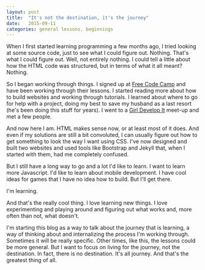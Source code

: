 ```yaml
---
layout: post
title:  "It's not the destination, it's the journey"
date:   2015-09-11
categories: general lessons, beginnings
---
```


When I first started learning programming a few months ago, I tried looking at some source code, just to see what I could figure out. Nothing. That's what I could figure out. Well, not entirely nothing. I could tell a little about how the HTML code was structured, but in terms of what it all meant? Nothing.

So I began working through things. I signed up at [Free Code Camp](http://www.freecodecamp.com) and have been working through their lessons. I started reading more about how to build websites and working through tutorials. I learned about where to go for help with a project, doing my best to save my husband as a last resort (he's been doing this stuff for years). I went to a [Girl Develop It](http://www.girldevelopit.org) meet-up and met a few people.

And now here I am. HTML makes sense now, or at least most of it does. And even if my solutions are still a bit convoluted, I can usually figure out how to get something to look the way I want using CSS. I've now designed and built two websites and used tools like Bootstrap and Jekyll that, when I started with them, had me completely confused.

But I still have a long way to go and a lot I'd like to learn. I want to learn more Javascript. I'd like to learn about mobile development. I have cool ideas for games that I have no idea how to build. But I'll get there.

I'm learning.

And that's the really cool thing. I love learning new things. I love experimenting and playing around and figuring out what works and, more often than not, what doesn't.

I'm starting this blog as a way to talk about the journey that is learning, a way of thinking about and internalizing the process I'm working through. Sometimes it will be really specific. Other times, like this, the lessons could be more general. But I want to focus on living for the journey, not the destination. In fact, there is no destination. It's all journey. And that's the greatest thing of all.
